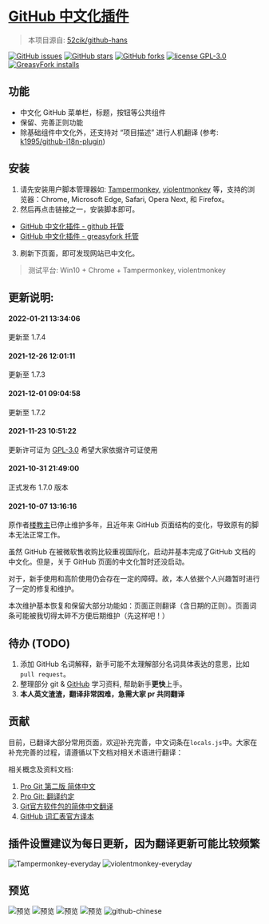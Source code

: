 # [GitHub 中文化插件][project-url]
> 本项目源自: [52cik/github-hans](https://github.com/52cik/github-hans)

  [![GitHub issues][issues-image]][issues-url]
  [![GitHub stars][stars-image]][stars-url]
  [![GitHub forks][forks-image]][forks-url]
  [![license GPL-3.0][license-image]][license-url]
  [![GreasyFork installs][greasyFork-image]][greasyFork-url]

## 功能
- 中文化 GitHub 菜单栏，标题，按钮等公共组件
- 保留、完善正则功能
- 除基础组件中文化外，还支持对 “项目描述” 进行人机翻译 (参考: [k1995/github-i18n-plugin](https://github.com/k1995/github-i18n-plugin))

## 安装
1. 请先安装用户脚本管理器如: [Tampermonkey][Tampermonkey], [violentmonkey][violentmonkey] 等，支持的浏览器：Chrome, Microsoft Edge, Safari, Opera Next, 和 Firefox。
2. 然后再点击链接之一，安装脚本即可。
  -  [GitHub 中文化插件 - github 托管][main.user.js] 
  -  [GitHub 中文化插件 - greasyfork 托管][main(greasyfork).user.js] 
3. 刷新下页面，即可发现网站已中文化。

> 测试平台: Win10 + Chrome + Tampermonkey, violentmonkey

## 更新说明:

#### 2022-01-21 13:34:06
更新至 1.7.4

#### 2021-12-26 12:01:11
更新至 1.7.3

#### 2021-12-01 09:04:58
更新至 1.7.2

#### 2021-11-23 10:51:22
更新许可证为 [GPL-3.0][license-url] 希望大家依据许可证使用

#### 2021-10-31 21:49:00
正式发布 1.7.0 版本

#### 2021-10-07 13:16:16

原作者[楼教主](https://github.com/52cik/github-hans)已停止维护多年，且近年来 GitHub 页面结构的变化，导致原有的脚本无法正常工作。

虽然 GitHub 在被微软售收购比较重视国际化，启动并基本完成了GitHub 文档的中文化。但是，关于 GitHub 页面的中文化暂时还没启动。

对于，新手使用和高阶使用仍会存在一定的障碍。故，本人依据个人兴趣暂时进行了一定的修复和维护。

本次维护基本恢复和保留大部分功能如：页面正则翻译（含日期的正则）。页面词条可能被我切得太碎不方便后期维护（先这样吧！）

## 待办 (TODO)

1. 添加 GitHub 名词解释，新手可能不太理解部分名词具体表达的意思，比如 `pull request`。
2. 整理部分 git & [GitHub](https://github.com/) 学习资料, 帮助新手**更快**上手。
3. **本人英文渣渣，翻译非常困难，急需大家 pr 共同翻译**

## 贡献

目前，已翻译大部分常用页面，欢迎补充完善，中文词条在`locals.js`中。大家在补充完善的过程，请遵循以下文档对相关术语进行翻译：

相关概念及资料文档:

1. [Pro Git 第二版 简体中文](https://www.gitbook.com/book/bingohuang/progit2/details)
2. [Pro Git: 翻译约定](https://github.com/progit/progit2-zh/blob/master/TRANSLATION_NOTES.asc)
3. [Git官方软件包的简体中文翻译](https://github.com/git/git/blob/master/po/zh_CN.po)
4. [GitHub 词汇表官方译本](https://docs.github.com/cn/get-started/quickstart/github-glossary)

## 插件设置建议为每日更新，因为翻译更新可能比较频繁

  ![Tampermonkey-everyday][everyday-1]
  ![violentmonkey-everyday][everyday-2]

## 预览

  ![预览][png-1]
  ![预览][png-2]
  ![预览][png-3]
  ![预览][png-4]
  ![github-chinese][github-chinese]

[project-url]: https://github.com/maboloshi/github-chinese "GitHub 中文化插件"

[issues-url]: https://github.com/maboloshi/github-chinese/issues "议题"
[issues-image]: https://img.shields.io/github/issues/maboloshi/github-chinese?style=flat-square&logo=github&label=Issue

[stars-url]: https://github.com/maboloshi/github-chinese/stargazers "星标"
[stars-image]: https://img.shields.io/github/stars/maboloshi/github-chinese?style=flat-square&logo=github&label=Star

[forks-url]: https://github.com/maboloshi/github-chinese/network "复刻"
[forks-image]: https://img.shields.io/github/forks/maboloshi/github-chinese?style=flat-square&logo=github&label=Fork

[license-url]: https://opensource.org/licenses/GPL-3.0  "许可证"
[license-image]: https://img.shields.io/github/license/maboloshi/github-chinese?style=flat-square&logo=github&label=License

[greasyFork-url]: https://greasyfork.org/scripts/435208  "GreasyFork - GitHub 中文化插件"
[greasyFork-image]: https://img.shields.io/badge/dynamic/json?style=flat-square&label=GreasyFork&query=total_installs&suffix=%20installs&url=https://greasyfork.org/scripts/435208.json

[Tampermonkey]: http://tampermonkey.net/ "Tampermonkey"
[violentmonkey]: https://violentmonkey.github.io/ "暴力猴"

[main.user.js]: https://maboloshi.github.io/github-chinese/main.user.js "GitHub 中文化插件 - GitHub 托管"
[main(greasyfork).user.js]: https://greasyfork.org/scripts/435208-github-%E4%B8%AD%E6%96%87%E5%8C%96%E6%8F%92%E4%BB%B6/code/GitHub%20%E4%B8%AD%E6%96%87%E5%8C%96%E6%8F%92%E4%BB%B6.user.js "GitHub 中文化插件 - GreasyFork 托管"

[png-1]: https://raw.githubusercontent.com/maboloshi/github-chinese/gh-pages/preview/1.png
[png-2]: https://raw.githubusercontent.com/maboloshi/github-chinese/gh-pages/preview/2.png
[png-3]: https://raw.githubusercontent.com/maboloshi/github-chinese/gh-pages/preview/3.png
[png-4]: https://raw.githubusercontent.com/maboloshi/github-chinese/gh-pages/preview/4.png
[everyday-1]: https://raw.githubusercontent.com/maboloshi/github-chinese/gh-pages/preview/everyday-1.png
[everyday-2]: https://raw.githubusercontent.com/maboloshi/github-chinese/gh-pages/preview/everyday-2.png
[github-chinese]: https://raw.githubusercontent.com/maboloshi/github-chinese/gh-pages/preview/github-chinese.webp
